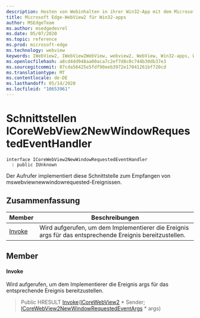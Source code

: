 ```yaml
---
description: Hosten von Webinhalten in ihrer Win32-App mit dem Microsoft Edge WebView2-Steuerelement
title: Microsoft Edge-WebView2 für Win32-apps
author: MSEdgeTeam
ms.author: msedgedevrel
ms.date: 05/07/2020
ms.topic: reference
ms.prod: microsoft-edge
ms.technology: webview
keywords: IWebView2, IWebView2WebView, webview2, WebView, Win32-apps, Win32, Edge, ICoreWebView2, ICoreWebView2Controller, Browser-Steuerelement, Edge-HTML
ms.openlocfilehash: a8cd4dd948aa00aca7c2ef7d8c0c744b30db37e3
ms.sourcegitcommit: 07cda56425e5fdf90eeb3972e17041261bf720cd
ms.translationtype: MT
ms.contentlocale: de-DE
ms.lasthandoff: 05/14/2020
ms.locfileid: "10653961"
---
```

# Schnittstellen ICoreWebView2NewWindowRequestedEventHandler 

```
interface ICoreWebView2NewWindowRequestedEventHandler
  : public IUnknown
```

Der Aufrufer implementiert diese Schnittstelle zum Empfangen von mswebviewnewwindowrequested-Ereignissen.

## Zusammenfassung

 Member                        | Beschreibungen
--------------------------------|---------------------------------------------
[Invoke](#invoke) | Wird aufgerufen, um dem Implementierer die Ereignis args für das entsprechende Ereignis bereitzustellen.

## Member

#### Invoke 

Wird aufgerufen, um dem Implementierer die Ereignis args für das entsprechende Ereignis bereitzustellen.

> Public HRESULT [Invoke](#invoke)([ICoreWebView2](icorewebview2.md) * Sender; [ICoreWebView2NewWindowRequestedEventArgs](icorewebview2newwindowrequestedeventargs.md) * args)

